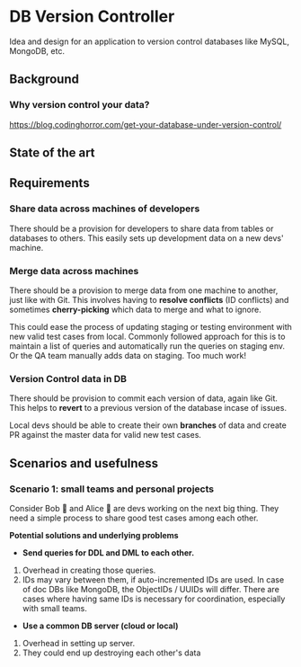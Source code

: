 # DB Version Controller
Idea and design for an application to version control databases like MySQL, MongoDB, etc.

## Background 

### Why version control your data?
https://blog.codinghorror.com/get-your-database-under-version-control/



## State of the art


## Requirements

### Share data across machines of developers
There should be a provision for developers to share data from tables or databases to others. This easily sets up development data on a new devs' machine.

### Merge data across machines
There should be a provision to merge data from one machine to another, just like with Git. This involves having to **resolve conflicts** (ID conflicts) and sometimes **cherry-picking** which data to merge and what to ignore.

This could ease the process of updating staging or testing environment with new valid test cases from local. Commonly followed approach for this is to maintain a list of queries and automatically run the queries on staging env. Or the QA team manually adds data on staging. Too much work!

### Version Control data in DB
There should be provision to commit each version of data, again like Git. This helps to **revert** to a previous version of the database incase of issues.

Local devs should be able to create their own **branches** of data and create PR against the master data for valid new test cases.



## Scenarios and usefulness

### Scenario 1: small teams and personal projects
Consider Bob 🧔 and Alice 👧 are devs working on the next big thing. They need a simple process to share good test cases among each other. 

**Potential solutions and underlying problems**

* **Send queries for DDL and DML to each other.**
1. Overhead in creating those queries.
2. IDs may vary between them, if auto-incremented IDs are used. In case of doc DBs like MongoDB, the ObjectIDs / UUIDs will differ. There are cases where having same IDs is necessary for coordination, especially with small teams.

* **Use a common DB server (cloud or local)**
1. Overhead in setting up server.
2. They could end up destroying each other's data
